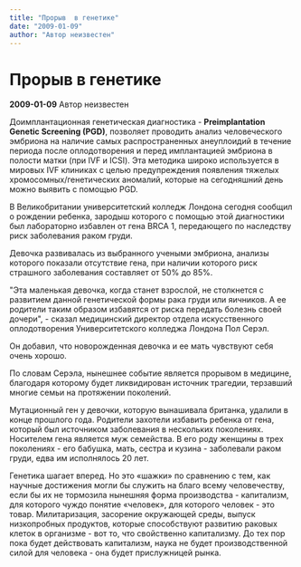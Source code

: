 ```yaml
---
title: "Прорыв  в генетике"
date: "2009-01-09"
author: "Автор неизвестен"
---
```


# Прорыв  в генетике

**2009-01-09** Автор неизвестен

Доимплантационная генетическая диагностика - **Preimplantation Genetic Screening (PGD)**, позволяет проводить анализ человеческого эмбриона на наличие самых распространенных анеуплоидий в течение периода после оплодотворения и перед имплантацией эмбриона в полости матки (при IVF и ICSI). Эта методика широко используется в мировых IVF клиниках с целью предупреждения появления тяжелых хромосомных/генетических аномалий, которые на сегодняшний день можно выявить с помощью PGD.

В Великобритании университетский колледж Лондона сегодня сообщил о рождении ребенка, зародыш которого с помощью этой диагностики был лабораторно избавлен от гена BRCA 1, передающего по наследству риск заболевания раком груди.

Девочка развивалась из выбранного учеными эмбриона, анализы которого показали отсутствие гена, при наличии которого риск страшного заболевания составляет от 50% до 85%.

"Эта маленькая девочка, когда станет взрослой, не столкнется с развитием данной генетической формы рака груди или яичников. А ее родители таким образом избавятся от риска передать болезнь своей дочери", - сказал медицинский директор отдела искусственного оплодотворения Университетского колледжа Лондона Пол Серэл.

Он добавил, что новорожденная девочка и ее мать чувствуют себя очень хорошо.

По словам Серэла, нынешнее событие является прорывом в медицине, благодаря которому будет ликвидирован источник трагедии, терзавший многие семьи на протяжении поколений.

Мутационный ген у девочки, которую вынашивала британка, удалили в конце прошлого года. Родители захотели избавить ребенка от гена, который был источником заболевания в нескольких поколениях. Носителем гена является муж семейства. В его роду женщины в трех поколениях - его бабушка, мать, сестра и кузина - заболевали раком груди, едва им исполнялось 20 лет.

Генетика шагает вперед. Но это «шажки» по сравнению с тем, как научные достижения могли бы служить на благо всему человечеству, если бы их не тормозила нынешняя форма производства - капитализм, для которого чуждо понятие «человек», для которого человек - это товар. Милитаризация, засорение окружающей среды, выпуск низкопробных продуктов, которые способствуют развитию раковых клеток в организме - вот то, что свойственно капитализму. До тех пор пока будет действовать капитализм, наука не будет производственной силой для человека - она будет прислужницей рынка.